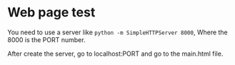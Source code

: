 # Web page test

You need to use a server like ```python -m SimpleHTTPServer 8000```,
Where the 8000 is the PORT number.

After create the server, go to localhost:PORT and go to the main.html file.
